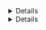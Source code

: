 <details>

![Checkone](https://i.ibb.co/FBKnPdJ/image.jpg)
</details>
<details>

![Checkone](https://i.ibb.co/FBKnPdJ/image.jpg)
</details>
